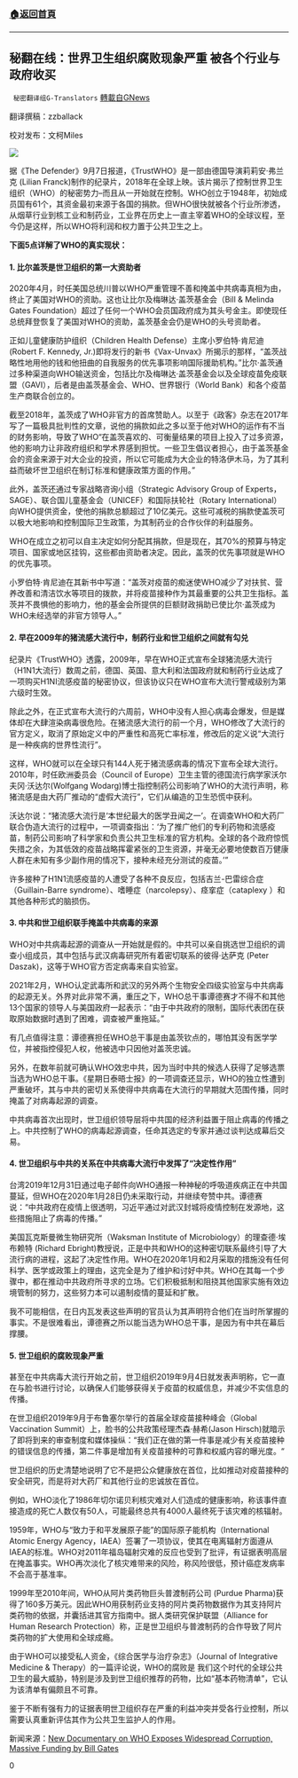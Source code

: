 ###  [:house:返回首頁](https://github.com/ourhimalayas/txt)
---


## 秘翻在线：世界卫生组织腐败现象严重 被各个行业与政府收买
` 秘密翻译组G-Translators` [轉載自GNews](https://gnews.org/zh-hans/1521731/)

翻译撰稿：zzballack

校对发布：文柯Miles

![](https://assets.gnews.org/wp-content/uploads/2021/09/fsdafs13fd5sag456trj456ulk5i6ol156oi156e.jpg)

据《The Defender》9月7日报道，《TrustWHO》是一部由德国导演莉莉安·弗兰克 (Lilian Franck)制作的纪录片，2018年在全球上映。该片揭示了控制世界卫生组织（WHO）的秘密势力–而且从一开始就在控制。WHO创立于1948年，初始成员国有61个，其资金最初来源于各国的捐款。但WHO很快就被各个行业所渗透，从烟草行业到核工业和制药业，工业界在历史上一直主宰着WHO的全球议程，至今仍是这样，所以WHO将利润和权力置于公共卫生之上。

**下面5点详解了WHO的真实现状：**

#### 1. 比尔盖茨是世卫组织的第一大资助者

2020年4月，时任美国总统川普以WHO严重管理不善和掩盖中共病毒真相为由，终止了美国对WHO的资助。这也让比尔及梅琳达·盖茨基金会（Bill & Melinda Gates Foundation）超过了任何一个WHO会员国政府成为其头号金主。即使现任总统拜登恢复了美国对WHO的资助，盖茨基金会仍是WHO的头号资助者。

正如儿童健康防护组织（Children Health Defense）主席小罗伯特·肯尼迪(Robert F. Kennedy, Jr.)即将发行的新书《Vax-Unvax》所揭示的那样，“盖茨战略性地用他的钱和他扭曲的自我服务的优先事项影响国际援助机构。”比尔·盖茨通过多种渠道向WHO输送资金，包括比尔及梅琳达·盖茨基金会以及全球疫苗免疫联盟（GAVI），后者是由盖茨基金会、WHO、世界银行（World Bank）和各个疫苗生产商联合创立的。

截至2018年，盖茨成了WHO非官方的首席赞助人。以至于《政客》杂志在2017年写了一篇极具批判性的文章，说他的捐款如此之多以至于他对WHO的运作有不当的财务影响，导致了WHO“在盖茨喜欢的、可衡量结果的项目上投入了过多资源，他的影响力让非政府组织和学术界感到担忧。一些卫生倡议者担心，由于盖茨基金会的资金来源于对大企业的投资，所以它可能成为大企业的特洛伊木马，为了其利益而破坏世卫组织在制订标准和健康政策方面的作用。”

此外，盖茨还通过专家战略咨询小组（Strategic Advisory Group of Experts，SAGE）、联合国儿童基金会（UNICEF）和国际扶轮社（Rotary International）向WHO提供资金，使他的捐款总额超过了10亿美元。这些可减税的捐款使盖茨可以极大地影响和控制国际卫生政策，为其制药业的合作伙伴的利益服务。

WHO在成立之初可以自主决定如何分配其捐款，但是现在，其70%的预算与特定项目、国家或地区挂钩，这些都由资助者决定。因此，盖茨的优先事项就是WHO的优先事项。

小罗伯特·肯尼迪在其新书中写道：“盖茨对疫苗的痴迷使WHO减少了对扶贫、营养改善和清洁饮水等项目的拨款，并将疫苗接种作为其最重要的公共卫生指标。盖茨并不畏惧他的影响力，他的基金会所提供的巨额财政捐助已使比尔·盖茨成为WHO未经选举的非官方领导人。”

#### 2. 早在2009年的猪流感大流行中，制药行业和世卫组织之间就有勾兑

纪录片《TrustWHO》透露，2009年，早在WHO正式宣布全球猪流感大流行（H1N1大流行）数周之前，德国、英国、意大利和法国政府就和制药行业达成了一项购买H1NI流感疫苗的秘密协议，但该协议只在WHO宣布大流行警戒级别为第六级时生效。

除此之外，在正式宣布大流行的六周前，WHO中没有人担心病毒会爆发，但是媒体却在大肆渲染病毒很危险。在猪流感大流行的前一个月，WHO修改了大流行的官方定义，取消了原始定义中的严重性和高死亡率标准，修改后的定义说“大流行是一种疾病的世界性流行”。

这样，WHO就可以在全球只有144人死于猪流感病毒的情况下宣布全球大流行。2010年，时任欧洲委员会（Council of Europe）卫生主管的德国流行病学家沃尔夫冈·沃达尔(Wolfgang Wodarg)博士指控制药公司影响了WHO的大流行声明，称猪流感是由大药厂推动的“虚假大流行”，它们从编造的卫生恐慌中获利。

沃达尔说：“猪流感大流行是‘本世纪最大的医学丑闻之一’。在调查WHO和大药厂联合伪造大流行的过程中，一项调查指出：‘为了推广他们的专利药物和流感疫苗，制药公司影响了科学家和负责公共卫生标准的官方机构。全球的各个政府惊慌失措之余，为其低效的疫苗战略挥霍紧张的卫生资源，并毫无必要地使数百万健康人群在未知有多少副作用的情况下，接种未经充分测试的疫苗。’”

许多接种了H1N1流感疫苗的人遭受了各种不良反应，包括吉兰-巴雷综合症（Guillain-Barre syndrome）、嗜睡症（narcolepsy）、痉挛症（cataplexy ）和其他各种形式的脑损伤。

#### 3. 中共和世卫组织联手掩盖中共病毒的来源

WHO对中共病毒起源的调查从一开始就是假的。中共可以亲自挑选世卫组织的调查小组成员，其中包括与武汉病毒研究所有着密切联系的彼得·达萨克 (Peter Daszak)，这等于WHO官方否定病毒来自实验室。

2021年2月，WHO认定武毒所和武汉的另外两个生物安全四级实验室与中共病毒的起源无关。外界对此非常不满，重压之下，WHO总干事谭德赛才不得不和其他13个国家的领导人与美国政府一起表示：“由于中共政府的限制，国际代表团在获取原始数据时遇到了困难，调查被严重拖延。”

有几点值得注意：谭德赛担任WHO总干事是由盖茨钦点的，哪怕其没有医学学位，并被指控侵犯人权，他被选中只因他对盖茨忠诚。

另外，在数年前就可确认WHO效忠中共，因为当时中共的候选人获得了足够选票当选为WHO总干事。《星期日泰晤士报》的一项调查还显示，WHO的独立性遭到严重破坏，其与中共的密切关系使得中共病毒在大流行的早期就大范围传播，同时掩盖了对病毒起源的调查。

中共病毒首次出现时，世卫组织领导层将中共国的经济利益置于阻止病毒的传播之上。中共控制了WHO的病毒起源调查，任命其选定的专家并通过谈判达成幕后交易。

#### 4. 世卫组织与中共的关系在中共病毒大流行中发挥了“决定性作用”

台湾2019年12月31日通过电子邮件向WHO通报一种神秘的呼吸道疾病正在中共国蔓延，但WHO在2020年1月28日仍未采取行动，并继续夸赞中共。谭德赛说：“中共政府在疫情上很透明，习近平通过对武汉封城将疫情控制在发源地，这些措施阻止了病毒的传播。”

美国瓦克斯曼微生物研究所（Waksman Institute of Microbiology）的理查德·埃布赖特 (Richard Ebright)教授说，正是中共和WHO的这种密切联系最终引导了大流行病的进程，这起了决定性作用。WHO在2020年1月和2月采取的措施没有任何科学、医学或政策上的理由，这完全是为了维护和讨好中共。WHO在其每一个步骤中，都在推动中共政府所寻求的立场。它们积极抵制和阻挠其他国家实施有效边境管制的努力，这些努力本可以遏制疫情的蔓延和扩散。

我不可能相信，在日内瓦发表这些声明的官员认为其声明符合他们在当时所掌握的事实。不是很难看出，谭德赛之所以能当选为WHO总干事，是因为有中共在幕后撑腰。

#### 5. 世卫组织的腐败现象严重

甚至在中共病毒大流行开始之前，世卫组织2019年9月4日就发表声明称，它一直在与脸书进行讨论，以确保人们能够获得关于疫苗的权威信息，并减少不实信息的传播。

在世卫组织2019年9月于布鲁塞尔举行的首届全球疫苗接种峰会（Global Vaccination Summit）上，脸书的公共政策经理杰森·赫希(Jason Hirsch)就暗示了即将到来的审查制度和媒体操纵：“我们正在做的第一件事是减少有关疫苗接种的错误信息的传播，第二件事是增加有关疫苗接种的可靠和权威内容的曝光度。“

世卫组织的历史清楚地说明了它不是把公众健康放在首位，比如推动对疫苗接种的安全研究，而是将对大药厂和其他行业的忠诚放在首位。

例如，WHO淡化了1986年切尔诺贝利核灾难对人们造成的健康影响，称该事件直接造成的死亡人数仅有50人，可能最终总共有4000人最终死于该灾难的核辐射。

1959年，WHO与“致力于和平发展原子能”的国际原子能机构（International Atomic Energy Agency，IAEA）签署了一项协议，使其在电离辐射方面遵从IAEA的标准。WHO对2011年福岛辐射灾难的反应也受到了批评，有证据表明高层在掩盖事实。WHO再次淡化了核灾难带来的风险，称风险很低，预计癌症发病率不会高于基准率。

1999年至2010年间，WHO从阿片类药物巨头普渡制药公司 (Purdue Pharma)获得了160多万美元。因此WHO用获制药业支持的阿片类药物数据作为其支持阿片类药物的依据，并囊括进其官方指南中。据人类研究保护联盟（Alliance for Human Research Protection）称，正是世卫组织与普渡制药的合作导致了阿片类药物的扩大使用和全球成瘾。

由于WHO可以接受私人资金，《综合医学与治疗杂志》（Journal of Integrative Medicine & Therapy）的一篇评论说，WHO的腐败是 我们这个时代的全球公共卫生的最大威胁，特别是涉及到世卫组织推荐的药物，比如“基本药物清单”，它认为该清单有偏颇且不可靠。

鉴于不断有强有力的证据表明世卫组织存在严重的利益冲突并受各行业控制，所以需要认真重新评估其作为公共卫生监护人的作用。

新闻来源：[New Documentary on WHO Exposes Widespread Corruption, Massive Funding by Bill Gates](/%E6%A1%8C%E9%9D%A2/New%20Documentary%20on%20WHO%20Exposes%20Widespread%20Corruption,%20Massive%20Funding%20by%20Bill%20Gates)

0
